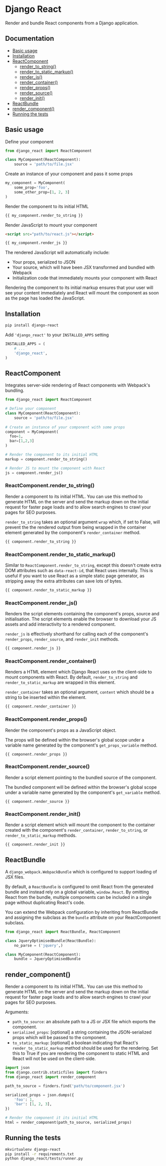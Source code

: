 Django React
============

Render and bundle React components from a Django application.

Documentation
-------------

- [Basic usage](#basic-usage)
- [Installation](#installation)
- [ReactComponent](#reactcomponent)
  - [render_to_string()](#reactcomponentrender_to_string)
  - [render_to_static_markup()](#reactcomponentrender_to_static_markup)
  - [render_js()](#reactcomponentrender_js)
  - [render_container()](#reactcomponentrender_container)
  - [render_props()](#reactcomponentrender_props)
  - [render_source()](#reactcomponentrender_source)
  - [render_init()](#reactcomponentrender_init)
- [ReactBundle](#reactbundle)
- [render_component()](#render_component)
- [Running the tests](#running-the-tests)

Basic usage
-----------

Define your component

```python
from django_react import ReactComponent

class MyComponent(ReactComponent):
    source = 'path/to/file.jsx'
```

Create an instance of your component and pass it some props

```python
my_component = MyComponent(
    some_prop='foo',
    some_other_prop=[1, 2, 3]
)
```

Render the component to its initial HTML

```html
{{ my_component.render_to_string }}
```

Render JavaScript to mount your component

```html
<script src="path/to/react.js"></script>

{{ my_component.render_js }}
```

The rendered JavaScript will automatically include:
- Your props, serialized to JSON
- Your source, which will have been JSX transformed and bundled with Webpack
- Initialization code that immediately mounts your component with React

Rendering the component to its initial markup ensures that your user will see
your content immediately and React will mount the component as soon as the 
page has loaded the JavaScript.

Installation
------------

```bash
pip install django-react
```

Add `'django_react'` to your `INSTALLED_APPS` setting

```python
INSTALLED_APPS = (
    # ...
    'django_react',
)
```

ReactComponent
--------------

Integrates server-side rendering of React components with Webpack's bundling.

```python
from django_react import ReactComponent

# Define your component
class MyComponent(ReactComponent):
    source = 'path/to/file.jsx'
    
# Create an instance of your component with some props
component = MyComponent(
  foo=1,
  bar=[1,2,3]
)

# Render the component to its initial HTML
markup = component.render_to_string()

# Render JS to mount the component with React
js = component.render_js()
```

### ReactComponent.render_to_string()

Render a component to its initial HTML. You can use this method to generate HTML
on the server and send the markup down on the initial request for faster page loads
and to allow search engines to crawl your pages for SEO purposes.

`render_to_string` takes an optional argument `wrap` which, if set to False, will
prevent the the rendered output from being wrapped in the container element
generated by the component's `render_container` method.

```html
{{ component.render_to_string }}
```

### ReactComponent.render_to_static_markup()

Similar to `ReactComponent.render_to_string`, except this doesn't create
extra DOM attributes such as `data-react-id`, that React uses internally.
This is useful if you want to use React as a simple static page generator,
as stripping away the extra attributes can save lots of bytes.

```html
{{ component.render_to_static_markup }}
```

### ReactComponent.render_js()

Renders the script elements containing the component's props, source and
initialisation. The script elements enable the browser to download your JS
assets and add interactivity to a rendered component.

`render_js` is effectively shorthand for calling each of the component's
`render_props`, `render_source`, and `render_init` methods.

```html
{{ component.render_js }}
```

### ReactComponent.render_container()

Renders a HTML element which Django React uses on the client-side to 
mount components with React. By default, `render_to_string` and `render_to_static_markup`
are wrapped in this element.

`render_container` takes an optional argument, `content` which should be a string to be
inserted within the element.

```html
{{ component.render_container }}
```

### ReactComponent.render_props()

Render the component's props as a JavaScript object.

The props will be defined within the browser's global scope under a
variable name generated by the component's `get_props_variable` method.

```
{{ component.render_props }}
```

### ReactComponent.render_source()

Render a script element pointing to the bundled source of the component.

The bundled component will be defined within the browser's global scope
under a variable name generated by the component's `get_variable` method.

```
{{ component.render_source }}
```

### ReactComponent.render_init()

Render a script element which will mount the component to the container 
created with the component's `render_container`, `render_to_string`, 
or `render_to_static_markup` methods.

```
{{ component.render_init }}
```

ReactBundle
-----------

A `django_webpack.WebpackBundle` which is configured to support loading of JSX files.

By default, a `ReactBundle` is configured to omit React from the generated bundle
and instead rely on a global variable, `window.React`. By omitting React from the bundle,
multiple components can be included in a single page without duplicating React's code.

You can extend the Webpack configuration by inheriting from ReactBundle and assigning
the subclass as the `bundle` attribute on your ReactComponent subclass.

```python
from django_react import ReactBundle, ReactComponent

class JqueryOptimisedBundle(ReactBundle):
    no_parse = ('jquery',)

class MyComponent(ReactComponent):
    bundle = JqueryOptimisedBundle
```

render_component()
------------------

Render a component to its initial HTML. You can use this method to generate HTML
on the server and send the markup down on the initial request for faster page loads
and to allow search engines to crawl your pages for SEO purposes.

Arguments:

- `path_to_source`: an absolute path to a JS or JSX file which exports the component.
- `serialized_props`: [optional] a string containing the JSON-serialized props which will
  be passed to the component.
- `to_static_markup`: [optional] a boolean indicating that React's `render_to_static_markup`
  method should be used for the rendering. Set this to True if you are rendering the component
  to static HTML and React will not be used on the client-side.

```python
import json
from django.contrib.staticfiles import finders
from django_react import render_component

path_to_source = finders.find('path/to/component.jsx')

serialized_props = json.dumps({
    'foo': 1,
    'bar': [1, 2, 3],
})

# Render the component it its initial HTML
html = render_component(path_to_source, serialized_props)
```

Running the tests
-----------------

```bash
mkvirtualenv django-react
pip install -r requirements.txt
python django_react/tests/runner.py
```
